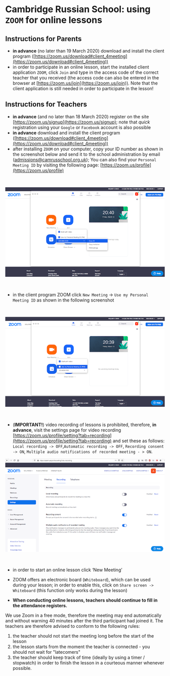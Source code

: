 # Cambridge Russian School: using `ZOOM` for online lessons

## Instructions for Parents

* **in advance** (no later than 19 March 2020) download and install the client program ([https://zoom.us/download#client_4meeting](https://zoom.us/download#client_4meeting))
* in order to participate in an online lesson, start the installed client application `ZOOM`, click `Join` and type in the access code of the correct teacher that you received (the access code can also be entered in the browser at [https://zoom.us/join](https://zoom.us/join)). Note that the client application is still needed in order to participate in the lesson!

## Instructions for Teachers
* **in advance** (and no later than 18 March 2020) register on the site [https://zoom.us/signup](https://zoom.us/signup); note that *quick* registration using your `Google` or `Facebook` account is also possible
* **in advance** download and install the client program ([https://zoom.us/download#client_4meeting](https://zoom.us/download#client_4meeting))
* after installing `ZOOM` on your computer, copy your ID number as shown in the screenshot below and send it to the school administration by email (admissions@camrusschool.org.uk); You can also find your `Personal Meeting ID` by visiting the following page: [https://zoom.us/profile](https://zoom.us/profile)

&nbsp;

![alt text](figures/copy-ID.png)

&nbsp;

* in the client program ZOOM click `New Meeting` -> `Use my Personal Meeting ID` as shown in the following screenshot

&nbsp;

![alt text](figures/use-my-personal-meeting-ID.png)

&nbsp;

* (**IMPORTANT!**) video recording of lessons is prohibited, therefore, **in advance**, visit the settings page for video recording [https://zoom.us/profile/setting?tab=recording](https://zoom.us/profile/setting?tab=recording) and set these as follows: `Local recording -> OFF`,`Automatic recording -> OFF`, `Recording consent -> ON`, `Multiple audio notifications of recorded meeting - > ON`.
&nbsp;

![alt text](figures/recordings-settings.png)

&nbsp;

* in order to start an online lesson click ‘New Meeting’

* ZOOM offers an electronic board (`Whiteboard`), which can be used during your lesson; in order to enable this, click on `Share screen -> Whiteboard` (this function only works during the lesson)

* **When conducting online lessons, teachers should continue to fill in the attendance registers.**


We use Zoom  in a free mode, therefore the meeting may end automatically and without warning 40 minutes after the third participant had joined it. The teachers are therefore advised to conform to the following rules:
1. the teacher should not start the meeting long before the start of the lesson
2. the lesson starts from the moment the teacher is connected - you should not wait for "latecomers"
3. the teacher should keep track of time (ideally by using a timer / stopwatch) in order to finish the lesson in a courteous manner whenever possible.